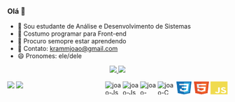 ### Olá 👋

- 🔭 Sou estudante de Análise e Desenvolvimento de Sistemas
- 🌱 Costumo programar para Front-end
- 🤔 Procuro semopre estar aprendendo
- 💬 Contato: krammjoao@gmail.com
- 😄 Pronomes: ele/dele

<div align="center">
  <a href="https://github.com/JoaoKramm">
  <img height="180em" src="https://github-readme-stats.vercel.app/api?username=JoaoKramm&show_icons=true&theme=dark&include_all_commits=true&count_private=true"/>
  <img height="180em" src="https://github-readme-stats.vercel.app/api/top-langs/?username=JoaoKramm&layout=compact&langs_count=7&theme=dark"/>
</div>
<div style="display: inline_block"><br>
  <img align="right" alt="joao-Js" height="30" width="40" src="https://raw.githubusercontent.com/devicons/devicon/master/icons/javascript/javascript-plain.svg">
  <img align="right" alt="joao-HTML" height="30" width="40" src="https://raw.githubusercontent.com/devicons/devicon/master/icons/html5/html5-original.svg">
  <img align="right" alt="joao-CSS" height="30" width="40" src="https://raw.githubusercontent.com/devicons/devicon/master/icons/css3/css3-original.svg">
  <img align="right" alt="joao-C" height="30" width="40" src="https://cdn.jsdelivr.net/gh/devicons/devicon/icons/c/c-original.svg">
  <img align="right" alt="joao-java" height="30" width="40" src="https://cdn.jsdelivr.net/gh/devicons/devicon/icons/java/java-original.svg">
  <img align="right" alt="joao-Js" height="30" width="40" src="https://cdn.jsdelivr.net/gh/devicons/devicon/icons/php/php-original.svg">
  <img align="right" alt="joao-Js" height="30" width="40" src="https://cdn.jsdelivr.net/gh/devicons/devicon/icons/photoshop/photoshop-line.svg">
</div>
  
<div> 
  <a href="https://www.instagram.com/joao_kramm/" target="_blank"><img src="https://img.shields.io/badge/-Instagram-%23E4405F?style=for-the-badge&logo=instagram&logoColor=white" target="_blank"></a>
  <a href="https://www.linkedin.com/in/jo%C3%A3o-augusto-kramm-234684208/" target="_blank"><img src="https://img.shields.io/badge/-LinkedIn-%230077B5?style=for-the-badge&logo=linkedin&logoColor=white" target="_blank"></a> 
 
  
